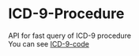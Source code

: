 # ICD-9-Procedure
API for fast query of ICD-9 procedure                 
You can see [ICD-9-code](https://github.com/SCNUJackyChen/ICD-9-code)
